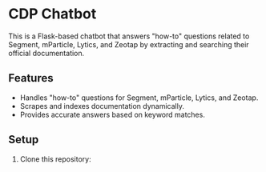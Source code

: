 # CDP Chatbot

This is a Flask-based chatbot that answers "how-to" questions related to Segment, mParticle, Lytics, and Zeotap by extracting and searching their official documentation.

## Features
- Handles "how-to" questions for Segment, mParticle, Lytics, and Zeotap.
- Scrapes and indexes documentation dynamically.
- Provides accurate answers based on keyword matches.

## Setup
1. Clone this repository:
